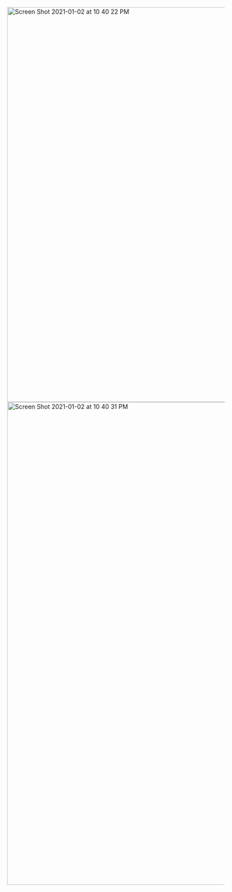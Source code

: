 <img width="916" alt="Screen Shot 2021-01-02 at 10 40 22 PM" src="https://user-images.githubusercontent.com/66393141/103471220-973a5300-4d4b-11eb-8676-a4551cd34e56.png">

<img width="1120" alt="Screen Shot 2021-01-02 at 10 40 31 PM" src="https://user-images.githubusercontent.com/66393141/103471224-9a354380-4d4b-11eb-8a6f-7ee016069326.png">
